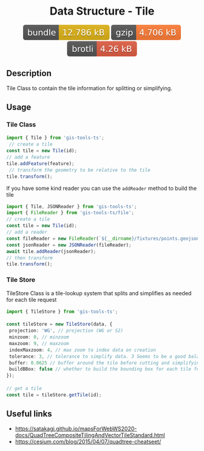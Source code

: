 <h1 style="text-align: center;">
  <div align="center">Data Structure - Tile</div>
</h1>

<p align="center">
  <img src="../../assets/badges/dataTile-file.svg" alt="dataTile-file-ts">
  <img src="../../assets/badges/dataTile-gzip.svg" alt="dataTile-gzip-ts">
  <img src="../../assets/badges/dataTile-brotli.svg" alt="dataTile-brotli-ts">
</p>

## Description

Tile Class to contain the tile information for splitting or simplifying.

## Usage

### Tile Class

```ts
import { Tile } from 'gis-tools-ts';
 // create a tile
const tile = new Tile(id);
// add a feature
tile.addFeature(feature);
 // transform the geometry to be relative to the tile
tile.transform();
```

If you have some kind reader you can use the `addReader` method to build the tile

```ts
import { Tile, JSONReader } from 'gis-tools-ts';
import { FileReader } from 'gis-tools-ts/file';
// create a tile
const tile = new Tile(id);
// add a reader
const fileReader = new FileReader(`${__dirname}/fixtures/points.geojson`);
const jsonReader = new JSONReader(fileReader);
await tile.addReader(jsonReader);
// then transform
tile.transform();
```

### Tile Store

TileStore Class is a tile-lookup system that splits and simplifies as needed for each tile request

```ts
import { TileStore } from 'gis-tools-ts';

const tileStore = new TileStore(data, {
 projection: 'WG', // projection (WG or S2)
 minzoom: 0, // minzoom
 maxzoom: 9, // maxzoom
 indexMaxzoom: 4, // max zoom to index data on creation
 tolerance: 3, // tolerance to simplify data. 3 Seems to be a good balance
 buffer: 0.0625 // buffer around the tile before cutting and simplifying geometry. Necessary to properly render lines and polygons.
 buildBBox: false // whether to build the bounding box for each tile feature
});

// get a tile
const tile = tileStore.getTile(id);
```

## Useful links

- <https://satakagi.github.io/mapsForWebWS2020-docs/QuadTreeCompositeTilingAndVectorTileStandard.html>
- <https://cesium.com/blog/2015/04/07/quadtree-cheatseet/>

